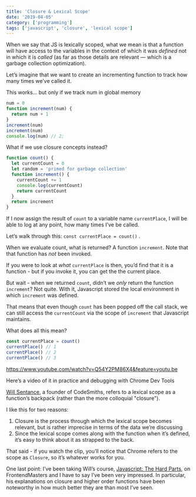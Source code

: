 ```yaml
---
title: 'Closure & Lexical Scope'
date: '2019-04-05'
category: ['programming']
tags: ['javascript', 'closure', 'lexical scope']
---
```


When we say that JS is lexically scoped, what we mean is that a function will have access to the variables in the context of which it was _defined_ not in which it is _called_ (as far as those details are relevant — which is a garbage collection optimization).

Let’s imagine that we want to create an incrementing function to track how many times we’ve called it.

This works… but only if we track num in global memory

```javascript
num = 0
function increment(num) {
  return num + 1
}
increment(num)
increment(num)
console.log(num) // 2;
```

What if we use closure concepts instead?

```javascript
function count() {
  let currentCount = 0
  let random = 'primed for garbage collection'
  function increment() {
    currentCount += 1
    console.log(currentCount)
    return currentCount
  }
  return increment
}
```

If I now assign the result of `count` to a variable name `currentPlace`, I will be able to log at any point, how many times I’ve be called.

Let’s walk through this: `const currentPlace = count()` .

When we evaluate count, what is returned? A function `increment`. Note that that function has _not_ been invoked.

If you were to look at _what_ `currentPlace` is then, you’d find that it is a function - but if you invoke it, you can get the the current place.

But wait - when we returned `count`, didn’t we _only_ return the function `increment`? Not quite. With it, Javascript stored the local environment in which `increment` was defined.

That means that even though `count` has been popped off the call stack, we can still access the `currentCount` via the scope of `increment` that Javascript maintains.

What does all this mean?

```javascript
const currentPlace = count()
currentPlace() // 1
currentPlace() // 2
currentPlace() // 3
```

https://www.youtube.com/watch?v=Q54Y2PM86X4&feature=youtu.be

Here’s a video of it in practice and debugging with Chrome Dev Tools

[Will Sentance](http://willsentance.com/), a founder of CodeSmiths, refers to a lexical scope as a function’s backpack (rather than the more colloquial "closure").

I like this for two reasons:

1. Closure is the process through which the lexical scope becomes relevant, but is rather imprecise in terms of the data we’re discussing
2. Since the lexical scope comes along with the function when it’s defined, it’s easy to think about it as strapped to the back.

That said - if you watch the clip, you’ll notice that Chrome refers to the scope as `Closure`, so it’s whatever works for you.

One last point: I’ve been taking Will’s course, [Javascript: The Hard Parts](https://frontendmasters.com/courses/javascript-hard-parts/), on FrontendMasters and I have to say I’ve been very impressed. In particular, his explanations on closure and higher order functions have been noteworthy in how much better they are than most I’ve seen.
